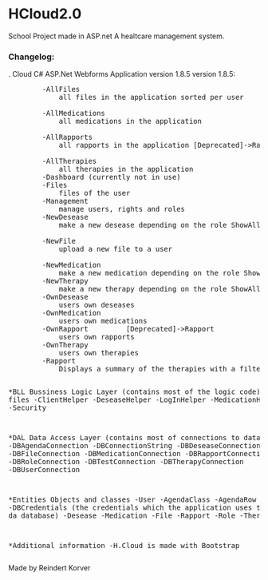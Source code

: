 # HCloud2.0
School Project made in ASP.net
A healtcare management system.<br/>
<h3>Changelog:</h3>
. Cloud C# ASP.Net Webforms Application version 1.8.5
version 1.8.5:
<pre
*design .aspx and codebehind.cs files
site.master
	-Home 
	-SignIn
	-RegisterNew 
	-Error
	-Contact 
	-Account 
	-Portal.master (all files are in directory "PortalContent")
		-Agenda 
			users own agenda
		-AllDeseases 
			all deseases in the application<br/>
		-AllFiles 
			all files in the application sorted per user<br/>
		-AllMedications 
			all medications in the application<br/>
		-AllRapports 
			all rapports in the application [Deprecated]->Rapport<br/>
		-AllTherapies 
			all therapies in the application
		-Dashboard (currently not in use)
		-Files 
			files of the user
		-Management
			manage users, rights and roles
		-NewDesease 
			make a new desease depending on the role ShowAllDeseases you can add it to all the users or to your clients<br/>
		-NewFile 
			upload a new file to a user<br/>
		-NewMedication 
			make a new medication depending on the role ShowAllMedications you can add it to all the users or to your clients
		-NewTherapy
			make a new therapy depending on the role ShowAllTherapies you can add it to all the users or to your clients
		-OwnDesease
			users own deseases
		-OwnMedication
			users own medications
		-OwnRapport			[Deprecated]->Rapport
			users own rapports
		-OwnTherapy
			users own therapies
		-Rapport
			Displays a summary of the therapies with a filter and search option

*BLL Bussiness Logic Layer (contains most of the logic code) .cs files
	-ClientHelper
	-DeseaseHelper
	-LogInHelper
	-MedicationHelper
	-Security

*DAL  Data Access Layer (contains most of connections to databases)
	-DBAgendaConnection
	-DBConnectionString
	-DBDeseaseConnection
	-DBFileConnection
	-DBMedicationConnection
	-DBRapportConnection
	-DBRoleConnection
	-DBTestConnection
	-DBTherapyConnection
	-DBUserConnection

*Entities Objects and classes
	-User
	-AgendaClass
	-AgendaRow
	-DBCredentials (the credentials which the application uses to connect to da database)
	-Desease
	-Medication
	-File
	-Rapport
	-Role
	-Therapy

*Additional information
-H.Cloud is made with Bootstrap
</pre>
Made by Reindert Korver
